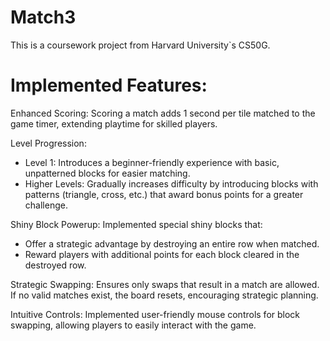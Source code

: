 # Match3

This is a coursework project from Harvard University`s CS50G.

# Implemented Features:

Enhanced Scoring: Scoring a match adds 1 second per tile matched to the game timer, extending playtime for skilled players.

Level Progression:
- Level 1: Introduces a beginner-friendly experience with basic, unpatterned blocks for easier matching.
- Higher Levels: Gradually increases difficulty by introducing blocks with patterns (triangle, cross, etc.) that award bonus points for a greater challenge.

Shiny Block Powerup: Implemented special shiny blocks that:
- Offer a strategic advantage by destroying an entire row when matched.
- Reward players with additional points for each block cleared in the destroyed row.

Strategic Swapping: Ensures only swaps that result in a match are allowed. If no valid matches exist, the board resets, encouraging strategic planning.

Intuitive Controls: Implemented user-friendly mouse controls for block swapping, allowing players to easily interact with the game.
